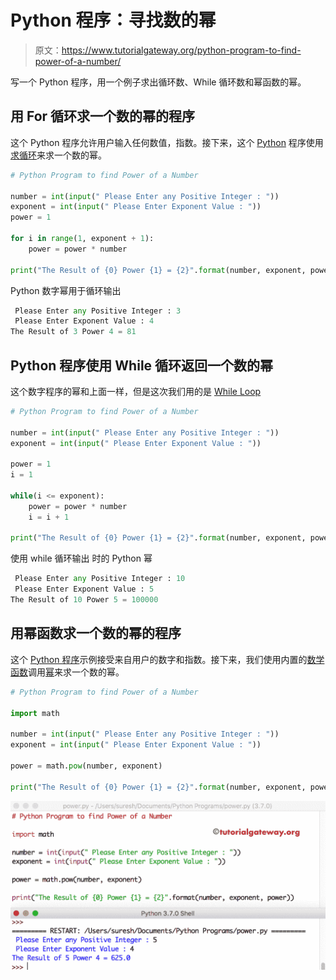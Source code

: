 # Python 程序：寻找数的幂

> 原文：<https://www.tutorialgateway.org/python-program-to-find-power-of-a-number/>

写一个 Python 程序，用一个例子求出循环数、While 循环数和幂函数的幂。

## 用 For 循环求一个数的幂的程序

这个 Python 程序允许用户输入任何数值，指数。接下来，这个 [Python](https://www.tutorialgateway.org/python-tutorial/) 程序使用[求循环](https://www.tutorialgateway.org/python-for-loop/)来求一个数的幂。

```py
# Python Program to find Power of a Number

number = int(input(" Please Enter any Positive Integer : "))
exponent = int(input(" Please Enter Exponent Value : "))
power = 1

for i in range(1, exponent + 1):
    power = power * number

print("The Result of {0} Power {1} = {2}".format(number, exponent, power))
```

Python 数字幂用于循环输出

```py
 Please Enter any Positive Integer : 3
 Please Enter Exponent Value : 4
The Result of 3 Power 4 = 81
```

## Python 程序使用 While 循环返回一个数的幂

这个数字程序的幂和上面一样，但是这次我们用的是 [While Loop](https://www.tutorialgateway.org/python-while-loop/)

```py
# Python Program to find Power of a Number

number = int(input(" Please Enter any Positive Integer : "))
exponent = int(input(" Please Enter Exponent Value : "))

power = 1
i = 1

while(i <= exponent):
    power = power * number
    i = i + 1

print("The Result of {0} Power {1} = {2}".format(number, exponent, power))
```

使用 while 循环输出 时的 Python 幂

```py
 Please Enter any Positive Integer : 10
 Please Enter Exponent Value : 5
The Result of 10 Power 5 = 100000
```

## 用幂函数求一个数的幂的程序

这个 [Python 程序](https://www.tutorialgateway.org/python-programming-examples/)示例接受来自用户的数字和指数。接下来，我们使用内置的[数学函数](https://www.tutorialgateway.org/python-math-functions/)调用[幂](https://www.tutorialgateway.org/python-pow/)来求一个数的幂。

```py
# Python Program to find Power of a Number

import math

number = int(input(" Please Enter any Positive Integer : "))
exponent = int(input(" Please Enter Exponent Value : "))

power = math.pow(number, exponent)

print("The Result of {0} Power {1} = {2}".format(number, exponent, power))

```

![Python Program to find Power of a Number 3](img/74df4093ed7ad9aec5d1cd9e55e98a04.png)